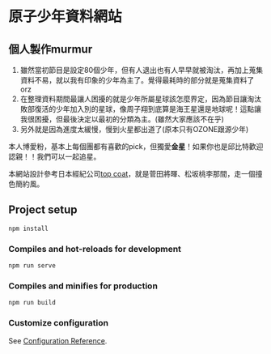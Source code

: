 # 原子少年資料網站
## 個人製作murmur
1. 雖然當初節目是設定80個少年，但有人退出也有人早早就被淘汰，再加上蒐集資料不易，就以我有印象的少年為主了。覺得最耗時的部分就是蒐集資料了orz
2. 在整理資料期間最讓人困擾的就是少年所屬星球該怎麼界定，因為節目讓淘汰敗部復活的少年加入別的星球，像周子翔到底算是海王星還是地球呢！這點讓我很困擾，但最後決定以最初的分類為主。(雖然大家應該不在乎)
3. 另外就是因為進度太緩慢，慢到火星都出道了(原本只有OZONE跟源少年)


本人博愛粉，基本上每個團都有喜歡的pick，但獨愛**金星**！如果你也是邱比特歡迎認親！！我們可以一起追星。

本網站設計參考日本經紀公司[top coat](https://topcoat.co.jp/)，就是菅田將暉、松坂桃李那間，走一個撞色簡約風。

## Project setup
```
npm install
```

### Compiles and hot-reloads for development
```
npm run serve
```

### Compiles and minifies for production
```
npm run build
```

### Customize configuration
See [Configuration Reference](https://cli.vuejs.org/config/).
